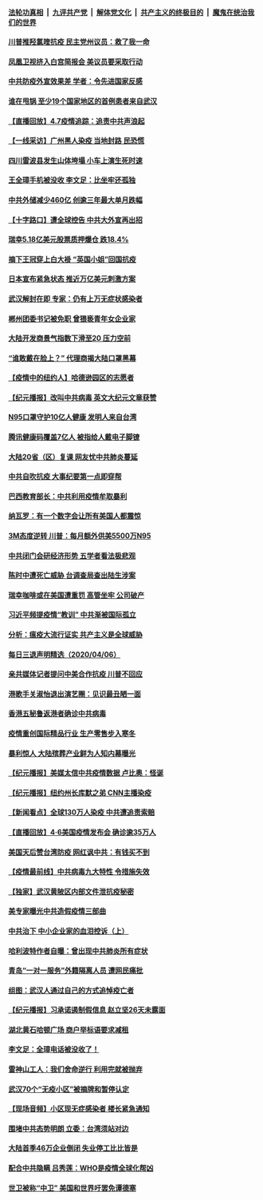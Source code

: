 ####  [法轮功真相](../../../../basic/blob/master/README.md?t=04072230) &nbsp;|&nbsp; [九评共产党](../../../../9ping.md/blob/master/README.md?t=04072230) &nbsp;|&nbsp; [解体党文化](../../../../jtdwh.md/blob/master/README.md?t=04072230)  &nbsp;|&nbsp; [共产主义的终极目的](../../../../gczydzjmd.md/blob/master/README.md?t=04072230) &nbsp;|&nbsp; [魔鬼在统治我们的世界](../../../../mgztzwmdsj.md/blob/master/README.md?t=04072230) 

#### [川普推羟氯喹抗疫 民主党州议员：救了我一命](../pages/nsc413/n12010974.md?t=04072230) 

#### [凤凰卫视挤入白宫简报会 美议员要采取行动](../pages/nsc413/n12010996.md?t=04072230) 

#### [中共防疫外宣效果差 学者：令先进国家反感](../pages/nsc413/n12010803.md?t=04072230) 

#### [谁在甩锅 至少19个国家地区的首例患者来自武汉](../pages/nsc413/n12010598.md?t=04072230) 

#### [【直播回放】4.7疫情追踪：追责中共声浪起](../pages/nsc413/n12010726.md?t=04072230) 

#### [【一线采访】广州黑人染疫 当地封路 民恐慌](../pages/nsc413/n12010434.md?t=04072230) 


#### [四川雷波县发生山体垮塌 小车上演生死时速](../pages/nsc413/n12010796.md?t=04072230) 

#### [王全璋手机被没收 李文足：比坐牢还孤独](../pages/nsc413/n12010721.md?t=04072230) 

#### [中共外储减少460亿 创逾三年最大单月跌幅](../pages/nsc413/n12010589.md?t=04072230) 

#### [【十字路口】遭全球控告 中共大外宣再出招](../pages/nsc413/n12009422.md?t=04072230) 

#### [瑞幸5.18亿美元股票质押爆仓 跌18.4%](../pages/nsc413/n12010276.md?t=04072230) 

#### [摘下王冠穿上白大褂 “英国小姐”回国抗疫](../pages/nsc413/n12010602.md?t=04072230) 

#### [日本宣布紧急状态 推近万亿美元刺激方案](../pages/nsc413/n12010565.md?t=04072230) 

#### [武汉解封在即 专家：仍有上万无症状感染者](../pages/nsc413/n12010285.md?t=04072230) 

#### [郴州团委书记被免职 曾猥亵青年女企业家](../pages/nsc413/n12009916.md?t=04072230) 

#### [大陆开发商景气指数下滑至20 压力空前](../pages/nsc413/n12009654.md?t=04072230) 

#### [“谁敢戴在脸上？” 代理商揭大陆口罩黑幕](../pages/nsc413/n12009729.md?t=04072230) 

#### [【疫情中的纽约人】哈德逊园区的志愿者](../pages/nsc413/n12009300.md?t=04072230) 

#### [【纪元播报】改叫中共病毒 英文大纪元文章获赞](../pages/nsc413/n12009079.md?t=04072230) 

#### [N95口罩守护10亿人健康 发明人来自台湾](../pages/nsc413/n12009667.md?t=04072230) 

#### [腾讯健康码覆盖7亿人 被指给人戴电子脚镣](../pages/nsc413/n12009595.md?t=04072230) 

#### [大陆20省（区）复课 网友忧中共肺炎蔓延](../pages/nsc413/n12009556.md?t=04072230) 

#### [中共自吹抗疫 大事纪要第一点即穿帮](../pages/nsc413/n12009623.md?t=04072230) 

#### [巴西教育部长：中共利用疫情牟取暴利](../pages/nsc413/n12009627.md?t=04072230) 

#### [纳瓦罗：有一个数字会让所有美国人都震惊](../pages/nsc413/n12009361.md?t=04072230) 

#### [3M态度逆转 川普：每月额外供美5500万N95](../pages/nsc413/n12009541.md?t=04072230) 

#### [中共闭门会研经济形势 五学者看法极悲观](../pages/nsc413/n12009449.md?t=04072230) 

#### [陈时中遭死亡威胁 台调查局查出陆生涉案](../pages/nsc413/n12009464.md?t=04072230) 

#### [瑞幸咖啡或在美国遭重罚 高管坐牢 公司破产](../pages/nsc413/n12009514.md?t=04072230) 

#### [习近平频提疫情“教训” 中共渐被国际孤立](../pages/nsc413/n12005426.md?t=04072230) 

#### [分析：瘟疫大流行证实 共产主义是全球威胁](../pages/nsc413/n12008511.md?t=04072230) 

#### [每日三退声明精选（2020/04/06）](../pages/nsc413/n12009480.md?t=04072230) 

#### [亲共媒体记者提问中美合作抗疫 川普不回应](../pages/nsc413/n12009426.md?t=04072230) 

#### [港歌手关淑怡退出演艺圈：见识最丑陋一面](../pages/nsc413/n12009067.md?t=04072230) 

#### [香港五秘鲁返港者确诊中共病毒](../pages/nsc413/n12009401.md?t=04072230) 

#### [疫情重创国际精品行业 生产零售步入寒冬](../pages/nsc413/n12009154.md?t=04072230) 

#### [暴利惊人 大陆殡葬产业鲜为人知内幕曝光](../pages/nsc413/n12009085.md?t=04072230) 

#### [【纪元播报】美媒太信中共疫情数据 卢比奥：怪诞](../pages/nsc413/n12009078.md?t=04072230) 

#### [【纪元播报】纽约州长库默之弟 CNN主播染疫](../pages/nsc413/n12009080.md?t=04072230) 

#### [【新闻看点】全球130万人染疫 中共遭追责索赔](../pages/nsc413/n12008505.md?t=04072230) 

#### [【直播回放】4·6美国疫情发布会 确诊逾35万人](../pages/nsc413/n12008613.md?t=04072230) 

#### [美国天后赞台湾防疫 网红讽中共：有钱买不到](../pages/nsc413/n12005827.md?t=04072230) 

#### [【疫情最前线】中共病毒九大特性 令措施失效](../pages/nsc413/n12009116.md?t=04072230) 

#### [【独家】武汉黄陂区内部文件泄抗疫秘密](../pages/nsc413/n12001857.md?t=04072230) 

#### [美专家曝光中共造假疫情三部曲](../pages/nsc413/n12009045.md?t=04072230) 

#### [中共治下 中小企业家的血泪控诉（上）](../pages/nsc413/n12008478.md?t=04072230) 

#### [哈利波特作者自曝：曾出现中共肺炎所有症状](../pages/nsc413/n12008779.md?t=04072230) 

#### [青岛“一对一服务”外籍隔离人员 遭网民痛批](../pages/nsc413/n12008811.md?t=04072230) 

#### [组图：武汉人通过自己的方式追悼疫亡者](../pages/nsc413/n12008749.md?t=04072230) 

#### [【纪元播报】习承诺遏制假信息 赵立坚26天未露面](../pages/nsc413/n12007521.md?t=04072230) 

#### [湖北黄石哈顿广场 商户举标语要求减租](../pages/nsc413/n12007443.md?t=04072230) 

#### [李文足：全璋电话被没收了！](../pages/nsc413/n12008622.md?t=04072230) 

#### [雷神山工人：我们舍命逆行 利用完就被抛弃](../pages/nsc413/n12008434.md?t=04072230) 

#### [武汉70个“无疫小区”被摘牌和暂停认定](../pages/nsc413/n12008458.md?t=04072230) 

#### [【现场音频】小区现无症感染者 楼长紧急通知](../pages/nsc413/n12008395.md?t=04072230) 

#### [围堵中共态势明朗 立委：台湾须站对边](../pages/nsc413/n12007428.md?t=04072230) 

#### [大陆首季46万企业倒闭 失业停工比比皆是](../pages/nsc413/n12008302.md?t=04072230) 

#### [配合中共隐瞒 吕秀莲：WHO是疫情全球化帮凶](../pages/nsc413/n12007704.md?t=04072230) 

#### [世卫被称“中卫” 美国和世界吁罢免谭德塞](../pages/nsc413/n12007973.md?t=04072230) 

